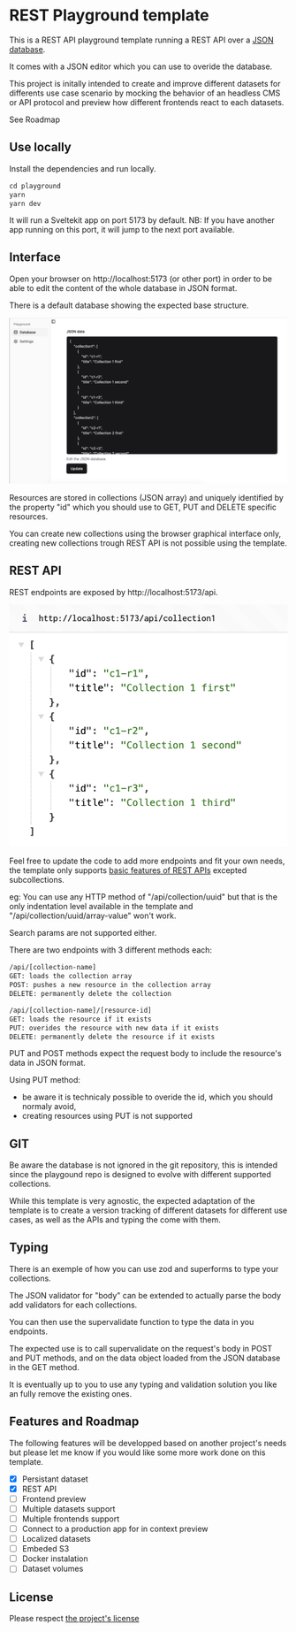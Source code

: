 # REST Playground template

This is a REST API playground template running a REST API over a [JSON database](https://www.npmjs.com/package/node-json-db).

It comes with a JSON editor which you can use to overide the database.

This project is initally intended to create and improve different datasets for differents use case scenario by mocking the behavior of an headless CMS or API protocol and preview how different frontends react to each datasets.

See Roadmap

## Use locally

Install the dependencies and run locally.
```
cd playground
yarn
yarn dev
```

It will run a Sveltekit app on port 5173 by default. 
NB: If you have another app running on this port, it will jump to the next port available.

## Interface

Open your browser on http://localhost:5173 (or other port) in order to be able to edit the content of the whole database in JSON format.

There is a default database showing the expected base structure.

![Screenshot of the JSON editor](https://github.com/Servant-Cities/rest-api-playground-template/blob/main/static/doc/editor.png?raw=true)

Resources are stored in collections (JSON array) and uniquely identified by the property "id" which you should use to GET, PUT and DELETE specific resources.

You can create new collections using the browser graphical interface only, creating new collections trough REST API is not possible using the template.


## REST API

REST endpoints are exposed by http://localhost:5173/api.

![REST API in action as documented in this README](https://github.com/Servant-Cities/rest-api-playground-template/blob/main/static/doc/api.png?raw=true)

Feel free to update the code to add more endpoints and fit your own needs, the template only supports [basic features of REST APIs](https://restfulapi.net/resource-naming/) excepted subcollections.

eg: You can use any HTTP method of "/api/collection/uuid" but that is the only indentation level available in the template and "/api/collection/uuid/array-value" won't work.

Search params are not supported either.

There are two endpoints with 3 different methods each:

```
/api/[collection-name]
GET: loads the collection array
POST: pushes a new resource in the collection array
DELETE: permanently delete the collection
```
```
/api/[collection-name]/[resource-id]
GET: loads the resource if it exists
PUT: overides the resource with new data if it exists
DELETE: permanently delete the resource if it exists
```

PUT and POST methods expect the request body to include the resource's data in JSON format.

Using PUT method: 
- be aware it is technicaly possible to overide the id, which you should normaly avoid, 
- creating resources using PUT is not supported

## GIT

Be aware the database is not ignored in the git repository, this is intended since the playgound repo is designed to evolve with different supported collections.

While this template is very agnostic, the expected adaptation of the template is to create a version tracking of different datasets for different use cases, as well as the APIs and typing the come with them.

## Typing

There is an exemple of how you can use zod and superforms to type your collections.

The JSON validator for "body" can be extended to actually parse the body add validators for each collections.

You can then use the supervalidate function to type the data in you endpoints.

The expected use is to call supervalidate on the request's body in POST and PUT methods, and on the data object loaded from the JSON database in the GET method.

It is eventually up to you to use any typing and validation solution you like an fully remove the existing ones.

## Features and Roadmap

The following features will be developped based on another project's needs but please let me know if you would like some more work done on this template.

- [x] Persistant dataset
- [x] REST API
- [ ] Frontend preview
- [ ] Multiple datasets support
- [ ] Multiple frontends support
- [ ] Connect to a production app for in context preview
- [ ] Localized datasets
- [ ] Embeded S3
- [ ] Docker instalation
- [ ] Dataset volumes

## License

Please respect [the project's license](https://github.com/Servant-Cities/rest-api-playground-template/blob/main/LICENSE)